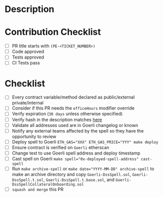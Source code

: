 # Description

# Contribution Checklist

- [ ] PR title starts with `(PE-<TICKET_NUMBER>)`
- [ ] Code approved
- [ ] Tests approved
- [ ] CI Tests pass

# Checklist

- [ ] Every contract variable/method declared as public/external private/internal
- [ ] Consider if this PR needs the `officeHours` modifier override
- [ ] Verify expiration (`30 days` unless otherwise specified)
- [ ] Verify hash in the description matches [here](https://emn178.github.io/online-tools/keccak_256.html)
- [ ] Validate all addresses used are in Goerli changelog or known
- [ ] Notify any external teams affected by the spell so they have the opportunity to review
- [ ] Deploy spell to Goerli `ETH_GAS="XXX" ETH_GAS_PRICE="YYY" make deploy`
- [ ] Ensure contract is verified on `Goerli` etherscan
- [ ] Change test to use Goerli spell address and deploy timestamp
- [ ] Cast spell on Goerli `make spell="0x-deployed-spell-address" cast-spell`
- [ ] Run `make archive-spell` or `make date="YYYY-MM-DD" archive-spell` to make an archive directory and copy `Goerli-DssSpell.sol`, `Goerli-DssSpell.t.sol`, `Goerli-DssSpell.t.base.sol`, and `Goerli-DssSpellCollateralOnboarding.sol`
- [ ] `squash and merge` this PR
